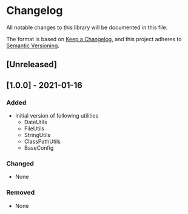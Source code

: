 # Changelog

All notable changes to this library will be documented in this file.

The format is based on [Keep a Changelog](https://keepachangelog.com/en/1.0.0/),
and this project adheres to [Semantic Versioning](https://semver.org/spec/v2.0.0.html).

## [Unreleased]

## [1.0.0] - 2021-01-16

### Added

- Initial version of following utilities
	- DateUtils
	- FileUtils
	- StringUtils
	- ClassPathUtils
	- BaseConfig
	
### Changed
- None

### Removed
- None
